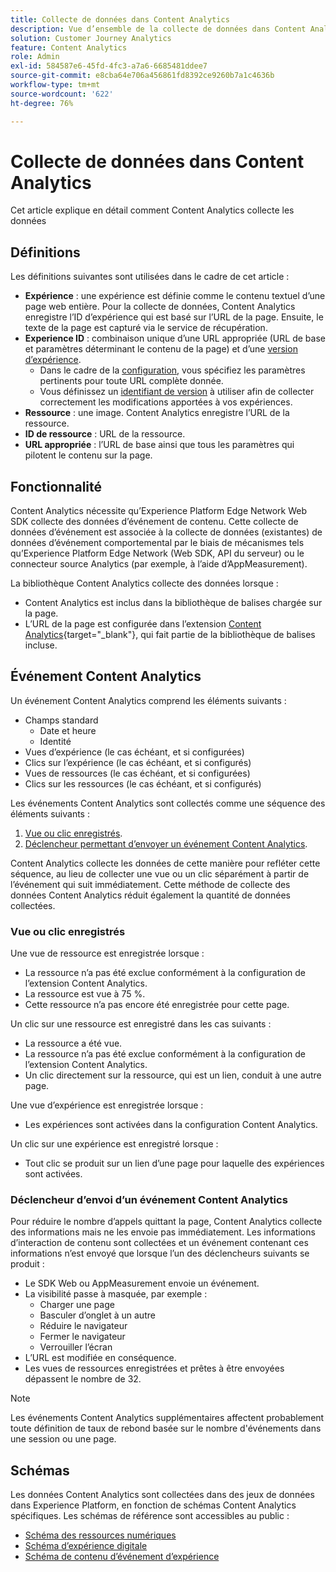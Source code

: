 ```yaml
---
title: Collecte de données dans Content Analytics
description: Vue d’ensemble de la collecte de données dans Content Analytics
solution: Customer Journey Analytics
feature: Content Analytics
role: Admin
exl-id: 584587e6-45fd-4fc3-a7a6-6685481ddee7
source-git-commit: e8cba64e706a456861fd8392ce9260b7a1c4636b
workflow-type: tm+mt
source-wordcount: '622'
ht-degree: 76%

---
```


# Collecte de données dans Content Analytics

Cet article explique en détail comment Content Analytics collecte les données

## Définitions

Les définitions suivantes sont utilisées dans le cadre de cet article :

* **Expérience** : une expérience est définie comme le contenu textuel d’une page web entière. Pour la collecte de données, Content Analytics enregistre l’ID d’expérience qui est basé sur l’URL de la page. Ensuite, le texte de la page est capturé via le service de récupération.
* **Experience ID** : combinaison unique d’une URL appropriée (URL de base et paramètres déterminant le contenu de la page) et d’une [version d’expérience](manual.md#versioning).
   * Dans le cadre de la [configuration](configuration.md), vous spécifiez les paramètres pertinents pour toute URL complète donnée.
   * Vous définissez un [identifiant de version](manual.md#versioning) à utiliser afin de collecter correctement les modifications apportées à vos expériences.
* **Ressource** : une image. Content Analytics enregistre l’URL de la ressource.
* **ID de ressource** : URL de la ressource.
* **URL appropriée** : l’URL de base ainsi que tous les paramètres qui pilotent le contenu sur la page.


## Fonctionnalité

Content Analytics nécessite qu’Experience Platform Edge Network Web SDK collecte des données d’événement de contenu. Cette collecte de données d’événement est associée à la collecte de données (existantes) de données d’événement comportemental par le biais de mécanismes tels qu’Experience Platform Edge Network (Web SDK, API du serveur) ou le connecteur source Analytics (par exemple, à l’aide d’AppMeasurement).

La bibliothèque Content Analytics collecte des données lorsque :

* Content Analytics est inclus dans la bibliothèque de balises chargée sur la page.
* L’URL de la page est configurée dans l’extension [Content Analytics](https://experienceleague.adobe.com/fr/docs/experience-platform/tags/extensions/client/content-analytics/overview){target="_blank"}, qui fait partie de la bibliothèque de balises incluse.


## Événement Content Analytics

Un événement Content Analytics comprend les éléments suivants :

* Champs standard
   * Date et heure
   * Identité
* Vues d’expérience (le cas échéant, et si configurées)
* Clics sur l’expérience (le cas échéant, et si configurés)
* Vues de ressources (le cas échéant, et si configurées)
* Clics sur les ressources (le cas échéant, et si configurés)

Les événements Content Analytics sont collectés comme une séquence des éléments suivants :

1. [Vue ou clic enregistrés](#recorded-view-or-click).
1. [Déclencheur permettant d’envoyer un événement Content Analytics](#trigger-to-send-a-content-analytics-event).

Content Analytics collecte les données de cette manière pour refléter cette séquence, au lieu de collecter une vue ou un clic séparément à partir de l’événement qui suit immédiatement. Cette méthode de collecte des données Content Analytics réduit également la quantité de données collectées.

### Vue ou clic enregistrés

Une vue de ressource est enregistrée lorsque :

* La ressource n’a pas été exclue conformément à la configuration de l’extension Content Analytics.
* La ressource est vue à 75 %.
* Cette ressource n’a pas encore été enregistrée pour cette page.

Un clic sur une ressource est enregistré dans les cas suivants :

* La ressource a été vue.
* La ressource n’a pas été exclue conformément à la configuration de l’extension Content Analytics.
* Un clic directement sur la ressource, qui est un lien, conduit à une autre page.

Une vue d’expérience est enregistrée lorsque :

* Les expériences sont activées dans la configuration Content Analytics.

Un clic sur une expérience est enregistré lorsque :

* Tout clic se produit sur un lien d’une page pour laquelle des expériences sont activées.


### Déclencheur d’envoi d’un événement Content Analytics

Pour réduire le nombre d’appels quittant la page, Content Analytics collecte des informations mais ne les envoie pas immédiatement. Les informations d’interaction de contenu sont collectées et un événement contenant ces informations n’est envoyé que lorsque l’un des déclencheurs suivants se produit :

* Le SDK Web ou AppMeasurement envoie un événement.
* La visibilité passe à masquée, par exemple :
   * Charger une page
   * Basculer d’onglet à un autre
   * Réduire le navigateur
   * Fermer le navigateur
   * Verrouiller l’écran
* L’URL est modifiée en conséquence.
* Les vues de ressources enregistrées et prêtes à être envoyées dépassent le nombre de 32.

>[!NOTE]
>
>Les événements Content Analytics supplémentaires affectent probablement toute définition de taux de rebond basée sur le nombre d&#39;événements dans une session ou une page.
>


## Schémas

Les données Content Analytics sont collectées dans des jeux de données dans Experience Platform, en fonction de schémas Content Analytics spécifiques. Les schémas de référence sont accessibles au public :

* [Schéma des ressources numériques](https://github.com/adobe/xdm/blob/master/components/classes/digital-asset.schema.json)
* [Schéma d’expérience digitale](https://github.com/adobe/xdm/blob/master/components/classes/digital-experience.schema.json)
* [Schéma de contenu d’événement d’expérience](https://github.com/adobe/xdm/blob/master/components/fieldgroups/experience-event/experienceevent-content.schema.json)
